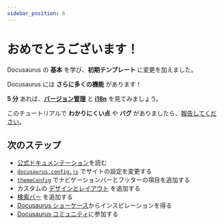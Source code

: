 ```yaml
---
sidebar_position: 6
---
```


# おめでとうございます！

Docusaurus の **基本** を学び、**初期テンプレート** に変更を加えました。

Docusaurus には **さらに多くの機能** があります！

**5 分** あれば、**[バージョン管理](../tutorial-extras/manage-docs-versions.md)** と **[i18n](../tutorial-extras/translate-your-site.md)** を見てみましょう。

このチュートリアルで **わかりにくい点** や **バグ** がありましたら、[報告してください](https://github.com/facebook/docusaurus/discussions/4610)。

## 次のステップ

- [公式ドキュメンテーション](https://docusaurus.io/)を読む
- [`docusaurus.config.js`](https://docusaurus.io/docs/api/docusaurus-config) でサイトの設定を変更する
- [`themeConfig`](https://docusaurus.io/docs/api/themes/configuration) でナビゲーションバーとフッターの項目を追加する
- カスタムの [デザインとレイアウト](https://docusaurus.io/docs/styling-layout) を追加する
- [検索バー](https://docusaurus.io/docs/search) を追加する
- [Docusaurus ショーケース](https://docusaurus.io/showcase)からインスピレーションを得る
- [Docusaurus コミュニティ](https://docusaurus.io/community/support)に参加する
